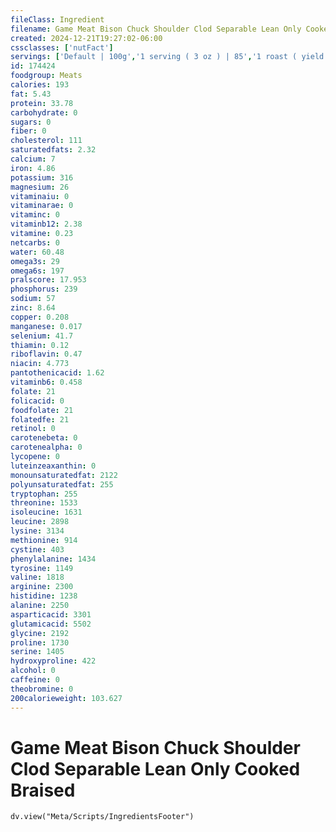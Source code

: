 ```yaml
---
fileClass: Ingredient
filename: Game Meat Bison Chuck Shoulder Clod Separable Lean Only Cooked Braised
created: 2024-12-21T19:27:02-06:00
cssclasses: ['nutFact']
servings: ['Default | 100g','1 serving ( 3 oz ) | 85','1 roast ( yield from 1247 g raw meat ) ( 3 to 5 lb roast) | 774']
id: 174424
foodgroup: Meats
calories: 193
fat: 5.43
protein: 33.78
carbohydrate: 0
sugars: 0
fiber: 0
cholesterol: 111
saturatedfats: 2.32
calcium: 7
iron: 4.86
potassium: 316
magnesium: 26
vitaminaiu: 0
vitaminarae: 0
vitaminc: 0
vitaminb12: 2.38
vitamine: 0.23
netcarbs: 0
water: 60.48
omega3s: 29
omega6s: 197
pralscore: 17.953
phosphorus: 239
sodium: 57
zinc: 8.64
copper: 0.208
manganese: 0.017
selenium: 41.7
thiamin: 0.12
riboflavin: 0.47
niacin: 4.773
pantothenicacid: 1.62
vitaminb6: 0.458
folate: 21
folicacid: 0
foodfolate: 21
folatedfe: 21
retinol: 0
carotenebeta: 0
carotenealpha: 0
lycopene: 0
luteinzeaxanthin: 0
monounsaturatedfat: 2122
polyunsaturatedfat: 255
tryptophan: 255
threonine: 1533
isoleucine: 1631
leucine: 2898
lysine: 3134
methionine: 914
cystine: 403
phenylalanine: 1434
tyrosine: 1149
valine: 1818
arginine: 2300
histidine: 1238
alanine: 2250
asparticacid: 3301
glutamicacid: 5502
glycine: 2192
proline: 1730
serine: 1405
hydroxyproline: 422
alcohol: 0
caffeine: 0
theobromine: 0
200calorieweight: 103.627
---
```


# Game Meat Bison Chuck Shoulder Clod Separable Lean Only Cooked Braised

```dataviewjs
dv.view("Meta/Scripts/IngredientsFooter")
```